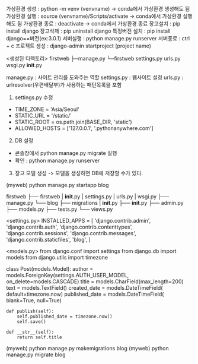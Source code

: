 가상환경 생성 : python -m venv (venvname)  -> conda에서 가상환경 생성해도 됨
가상환경 실행 : source (venvname)/Scripts/activate -> conda에서 가상환경 실행해도 됨
가상환경 종료 : deactivate -> conda에서 가상환경 종료
장고설치      : pip install django
장고삭제      : pip uninstall django
특정버전 설치 : pip install django==버전(ex:3.0.1)
서버실행      : python manage.py runserver
서버종료      : ctrl + c
프로젝트 생성 : django-admin startproject (project name)

<생성된 디렉토리>
firstweb
├─manage.py
└─firstweb
   settings.py
   urls.py
   wsgi.py
   __init__.py

manage.py   : 사이트 관리를 도와주는 역할
settings.py : 웹사이트 설정
urls.py     : urlresolver(우편배달부)가 사용하는 패턴목록을 포함

1. settings.py 수정
  - TIME_ZONE = 'Asia/Seoul'
  - STATIC_URL = '/static/'
  - STATIC_ROOT = os.path.join(BASE_DIR, 'static')
  - ALLOWED_HOSTS = ['127.0.0.1', '.pythonanywhere.com']

2. DB 설정
  - 콘솔창에서 python manage.py migrate 실행
  - 확인 : python manage.py runserver

3. 장고 모델 생성 -> 모델을 생성하면 DB에 저장할 수가 있다.

(myweb) python manage.py startapp blog

firstweb
    ├── firstweb
    |       __init__.py
    |       settings.py
    |       urls.py
    |       wsgi.py
    ├── manage.py
    └── blog
        ├── migrations
        |       __init__.py
        ├── __init__.py
        ├── admin.py
        ├── models.py
        ├── tests.py
        └── views.py

<settings.py>
INSTALLED_APPS = [
    'django.contrib.admin',
    'django.contrib.auth',
    'django.contrib.contenttypes',
    'django.contrib.sessions',
    'django.contrib.messages',
    'django.contrib.staticfiles',
    'blog',
]

<models.py>
from django.conf import settings
from django.db import models
from django.utils import timezone

class Post(models.Model):
    author = models.ForeignKey(settings.AUTH_USER_MODEL, on_delete=models.CASCADE)
    title = models.CharField(max_length=200)
    text = models.TextField()
    created_date = models.DateTimeField(
            default=timezone.now)
    published_date = models.DateTimeField(
            blank=True, null=True)

    def publish(self):
        self.published_date = timezone.now()
        self.save()

    def __str__(self):
        return self.title

(myweb) python manage.py makemigrations blog
(myweb) python manage.py migrate blog
